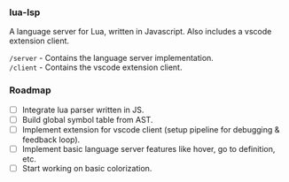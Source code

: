### lua-lsp

A language server for Lua, written in Javascript. Also includes a vscode extension client.

`/server` - Contains the language server implementation. \
`/client` - Contains the vscode extension client.

### Roadmap

- [ ] Integrate lua parser written in JS.
- [ ] Build global symbol table from AST.
- [ ] Implement extension for vscode client (setup pipeline for debugging & feedback loop).
- [ ] Implement basic language server features like hover, go to definition, etc.
- [ ] Start working on basic colorization.
